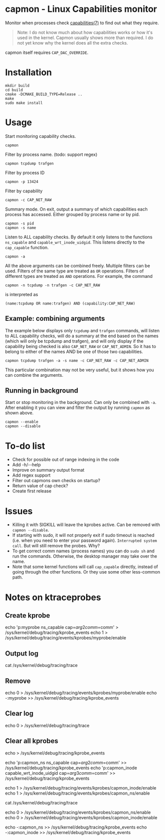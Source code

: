 <!---
SPDX-License-Identifier: GPL-2.0-only
SPDX-FileCopyrightText: 2022 Casper Andersson <casper.casan@gmail.com>
-->

# capmon - Linux Capabilities monitor

Monitor when processes check
[capabilities(7)](https://man7.org/linux/man-pages/man7/capabilities.7.html) to
find out what they require.

> Note: I do not know much about how capabilities works or how it's used in the
> kernel. Capmon usually shows more than required. I do not yet know why the
> kernel does all the extra checks.

capmon itself requires `CAP_DAC_OVERRIDE`.

# Installation
```
mkdir build
cd build
cmake -DCMAKE_BUILD_TYPE=Release ..
make
sudo make install
```

# Usage
Start monitoring capability checks.
```
capmon
```

Filter by process name. (todo: support regex)
```
capmon tcpdump trafgen
```

Filter by process ID
```
capmon -p 13424
```

Filter by capability
```
capmon -c CAP_NET_RAW
```

Summary mode. On exit, output a summary of which capabilities each process has
accessed. Either grouped by process name or by pid.
```
capmon -s pid
capmon -s name
```

Listen to ALL capability checks. By default it only listens to the functions
`ns_capable` and `capable_wrt_inode_uidgid`. This listens directly to the
`cap_capable` function.
```
capmon -a
```

All the above arguments can be combined freely. Multiple filters can be used.
Filters of the same type are treated as `OR` operations. Filters of different
types are treated as `AND` operations. For example, the command
```
capmon -n tcpdump -n trafgen -c CAP_NET_RAW
```
is interpreted as
```
(name:tcpdump OR name:trafgen) AND (capability:CAP_NET_RAW)
```

## Example: combining arguments
The example below displays only `tcpdump` and `trafgen` commands, will listen
to ALL capability checks, will do a summary at the end based on the names
(which will only be tcpdump and trafgen), and will only display if the
capability being checked is also `CAP_NET_RAW` or `CAP_NET_ADMIN`. So it has to
belong to either of the names AND be one of those two capabilities.
```
capmon tcpdump trafgen -a -s name -c CAP_NET_RAW -c CAP_NET_ADMIN
```
This particular combination may not be very useful, but it shows how you can
combine the arguments.

## Running in background

Start or stop monitoring in the background. Can only be combined with `-a`.
After enabling it you can view and filter the output by running `capmon` as
shown above.
```
capmon --enable
capmon --disable
```

# To-do list
- Check for possible out of range indexing in the code
- Add -h/--help 
- Improve on summary output format
- Add regex support
- Filter out capmons own checks on startup?
- Return value of cap check?
- Create first release

# Issues
- Killing it with SIGKILL will leave the kprobes active. Can be removed with
  `capmon --disable`.
- If starting with sudo, it will not properly exit if sudo timeout is reached
  (i.e. when you need to enter your password again). `Interrupted system call`.
  But will still remove the probes. Why?
- To get correct comm names (process names) you can do `sudo sh` and run the commands. 
  Otherwise, the desktop manager may take over the name.
- Note that some kernel functions will call `cap_capable` directly, instead of
  going through the other functions. Or they use some other less-common path.



# Notes on ktraceprobes


## Create kprobe
echo 'p:myprobe ns_capable cap=$arg2 comm=$comm' > /sys/kernel/debug/tracing/kprobe_events
echo 1 > /sys/kernel/debug/tracing/events/kprobes/myprobe/enable

## Output log
cat /sys/kernel/debug/tracing/trace

## Remove
echo 0 > /sys/kernel/debug/tracing/events/kprobes/myprobe/enable
echo -:myprobe >> /sys/kernel/debug/tracing/kprobe_events

## Clear log
echo 0 > /sys/kernel/debug/tracing/trace

## Clear all kprobes
echo > /sys/kernel/debug/tracing/kprobe_events




echo 'p:capmon_ns ns_capable cap=$arg2 comm=$comm' >> /sys/kernel/debug/tracing/kprobe_events
echo 'p:capmon_inode capable_wrt_inode_uidgid cap=$arg3 comm=$comm' >> /sys/kernel/debug/tracing/kprobe_events

echo 1 > /sys/kernel/debug/tracing/events/kprobes/capmon_inode/enable
echo 1 > /sys/kernel/debug/tracing/events/kprobes/capmon_ns/enable

cat /sys/kernel/debug/tracing/trace

echo 0 > /sys/kernel/debug/tracing/events/kprobes/capmon_ns/enable
echo 0 > /sys/kernel/debug/tracing/events/kprobes/capmon_inode/enable

echo -:capmon_ns >> /sys/kernel/debug/tracing/kprobe_events
echo -:capmon_inode >> /sys/kernel/debug/tracing/kprobe_events
